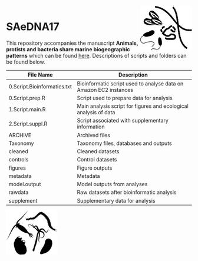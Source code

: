 <img src="/Archive/bacteria.png" align="right" height="120">

# SAeDNA17
This repository accompanies the manuscript **Animals, protists and bacteria share marine biogeographic patterns** which can be found [here](https://www.biorxiv.org/content/10.1101/2020.06.24.169110v3). Descriptions of scripts and folders can be found below. 

File Name | Description
--- | ---
0.Script.Bioinformatics.txt | Bioinformatic script used to analyse data on Amazon EC2 instances 
0.Script.prep.R | Script used to prepare data for analysis 
1.Script.main.R | Main analysis script for figures and ecological analysis of data
2.Script.suppl.R | Script associated with supplementary information
ARCHIVE | Archived files
Taxonomy | Taxonomy files, databases and outputs
cleaned | Cleaned datasets
controls | Control datasets
figures | Figure outputs
metadata | Metadata
model.output | Model outputs from analyses
rawdata | Raw datasets after bioinformatic analysis
supplement | Supplementary data for analysis 


<img src="/Archive/metazoa.png" align="left" height="120">
